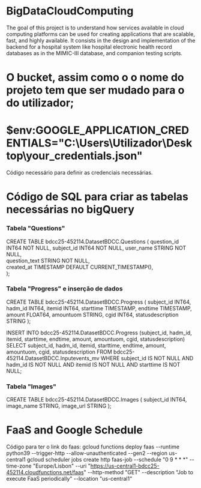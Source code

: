 # BigDataCloudComputing
The goal of this project is to understand how services available in cloud computing platforms can
be used for creating applications that are scalable, fast, and highly available. It consists in the design and implementation of the backend for a hospital system like
hospital electronic health record databases as in the MIMIC-III database, and companion testing
scripts.

# O bucket, assim como o o nome do projeto tem que ser mudado para o do utilizador;

#  $env:GOOGLE_APPLICATION_CREDENTIALS="C:\Users\Utilizador\Desktop\your_credentials.json" 
Código necessário para definir as credenciais necessárias.

# Código de SQL para criar as tabelas necessárias no bigQuery

### Tabela "Questions"
CREATE TABLE bdcc25-452114.DatasetBDCC.Questions (
    question_id INT64 NOT NULL,
    subject_id INT64 NOT NULL,
    user_name STRING NOT NULL,  
    question_text STRING NOT NULL,  
    created_at TIMESTAMP DEFAULT CURRENT_TIMESTAMP(),  
);

### Tabela "Progress" e inserção de dados 
CREATE TABLE bdcc25-452114.DatasetBDCC.Progress (
    subject_id INT64,
    hadm_id INT64,
    itemid INT64,
    starttime TIMESTAMP,
    endtime TIMESTAMP,
    amount FLOAT64,
    amountuom STRING,
    cgid INT64,
    statusdescription STRING
);


INSERT INTO bdcc25-452114.DatasetBDCC.Progress (subject_id, hadm_id, itemid, starttime, endtime, amount, amountuom, cgid, statusdescription)
SELECT
    subject_id,
    hadm_id,
    itemid,
    starttime,
    endtime,
    amount,
    amountuom,
    cgid,
    statusdescription
FROM bdcc25-452114.DatasetBDCC.Inputevents_mv
WHERE subject_id IS NOT NULL
  AND hadm_id IS NOT NULL
  AND itemid IS NOT NULL
  AND starttime IS NOT NULL;

### Tabela "Images"
CREATE TABLE bdcc25-452114.DatasetBDCC.Images (
  subject_id INT64,
  image_name STRING,
  image_url STRING
);

# FaaS and Google Schedule
Código para ter o link do faas: gcloud functions deploy faas --runtime python39 --trigger-http --allow-unauthenticated --gen2 --region us-central1
gcloud scheduler jobs create http faas-job --schedule "0 9 * * *" --time-zone "Europe/Lisbon" --uri "https://us-central1-bdcc25-452114.cloudfunctions.net/faas" --http-method "GET" --description "Job to execute FaaS periodically" --location "us-central1"
